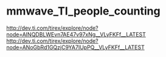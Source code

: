 # mmwave_TI_people_counting
http://dev.ti.com/tirex/explore/node?node=AINQDBLWEvn7AE47v97xNg__VLyFKFf__LATEST
http://dev.ti.com/tirex/explore/node?node=ANoGbRd1GQzjC9YA7IUpPQ__VLyFKFf__LATEST
